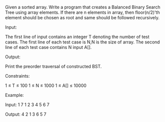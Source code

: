 Given a sorted array. Write a program that creates a Balanced Binary Search Tree using array elements. If there are n elements in array, then floor(n/2)'th element should be chosen as root and same should be followed recursively.

Input:

The first line of input contains an integer T denoting the number of test cases.
The first line of each test case is N,N is the size of array.
The second line of each test case contains N input A[].

Output:

Print the preorder traversal of constructed BST.

Constraints:

1 ≤ T ≤ 100
1 ≤ N ≤ 1000
1 ≤ A[] ≤ 10000

Example:

Input:
1
7
1 2 3 4 5 6 7

Output:
4 2 1 3 6 5 7